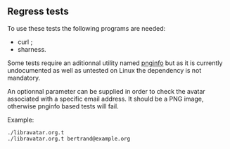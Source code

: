 ## Regress tests

To use these tests the following programs are needed:

* curl ;
* sharness.

Some tests require an aditionnal utility named [pnginfo](https://github.com/Aversiste/pnginfo) but as it is currently undocumented as well as untested on Linux the dependency is not mandatory.

An optionnal parameter can be supplied in order to check the avatar associated with a specific email address. It should be a PNG image, otherwise pnginfo based tests will fail.

Example:

    ./libravatar.org.t
    ./libravatar.org.t bertrand@example.org
